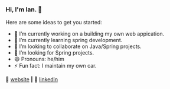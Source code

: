 ### Hi, I'm Ian. 👋


Here are some ideas to get you started:

- 🔭 I’m currently working on a building my own web appication.
- 🌱 I’m currently learning spring development.
- 👯 I’m looking to collaborate on Java/Spring projects.
- 🤔 I’m looking for Spring projects.
- 😄 Pronouns: he/him
- ⚡ Fun fact: I maintain my own car.

🏡 [website][website] **|** 
🔗 [linkedin][linkedin]


[website]: https://kodite.ch
[linkedin]: linkedin.com/in/istansfield
